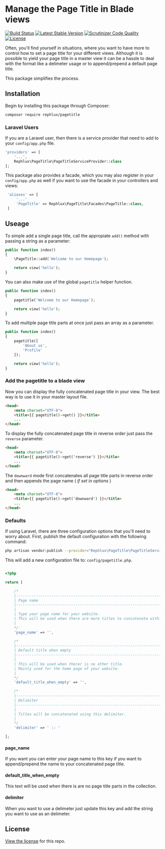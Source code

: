 # Manage the Page Title in Blade views

[![Build Status](https://travis-ci.org/rephluX/laravel-pagetitle.svg?branch=master)](https://travis-ci.org/rephluX/laravel-pagetitle)
[![Latest Stable Version](https://poser.pugx.org/rephlux/pagetitle/v/stable.svg)](https://packagist.org/packages/rephlux/pagetitle)
[![Scrutinizer Code Quality](https://scrutinizer-ci.com/g/rephluX/laravel-pagetitle/badges/quality-score.png?b=master)](https://scrutinizer-ci.com/g/rephluX/laravel-pagetitle/?branch=master)
[![License](https://poser.pugx.org/rephlux/pagetitle/license.svg)](https://packagist.org/packages/rephlux/pagetitle)

Often, you'll find yourself in situations, where you want to have more to control how to set a page title for your
different views. Although it is possible to yield your page title in a master view it can be a hassle to deal with
the format like a delimeter usage or to append/prepend a default page title.

This package simplifies the process.

## Installation

Begin by installing this package through Composer:

```bash
composer require rephlux/pagetitle
```

### Laravel Users

If you are a Laravel user, then there is a service provider that need to add to your `config/app.php` file.

```php
'providers' => [
    '...',
    Rephlux\PageTitle\PageTitleServiceProvider::class
];
```

This package also provides a facade, which you may also register in your `config/app.php` as well if you want to use the facade in your controllers and views:
 
```php
 'aliases' => [
     '...'
     'PageTitle' => Rephlux\PageTitle\Facades\PageTitle::class,
 ]
```
  
## Useage 
 
 To simple add a single page title, call the appropiate `add()` method with passing a string as a parameter:
 
```php
public function index()
{
    \PageTitle::add('Welcome to our Homepage');

    return view('hello');
}
```

You can also make use of the global `pagetitle` helper function.

```php
public function index()
{
    pagetitle('Welcome to our Homepage');

    return view('hello');
}
```

To add multiple page title parts at once just pass an array as a parameter.

```php
public function index()
{
    pagetitle([
        'About us',
        'Profile'
    ]);

    return view('hello');
}
```

### Add the pagetitle to a blade view

Now you can display the fully concatenated page title in your view. The best way is to use it in your master layout file.

```html
<head>
    <meta charset="UTF-8">
    <title>{{ pagetitle()->get() }}</title>
    ...
</head>
```

To display the fully concatenated page title in reverse order just pass the `reverse` parameter.

```html
<head>
    <meta charset="UTF-8">
    <title>{{ pagetitle()->get('reverse') }}</title>
    ...
</head>
```

The `downward` mode first concatenates all page title parts in reverse order and then appends the page name ( _if set in options_ )

```html
<head>
    <meta charset="UTF-8">
    <title>{{ pagetitle()->get('downward') }}</title>
    ...
</head>
```

### Defaults

If using Laravel, there are three configuration options that you'll need to worry about. First, publish the default configuration with the following command:

```bash
php artisan vendor:publish --provider="Rephlux\PageTitle\PageTitleServiceProvider"
```

This will add a new configuration file to: `config/pagetitle.php`.

```php

<?php

return [

    /*
    |--------------------------------------------------------------------------
    | Page name
    |--------------------------------------------------------------------------
    |
    | Type your page name for your website.
    | This will be used when there are more titles to concatenate with.
    |
    */
    'page_name' => '',

    /*
    |--------------------------------------------------------------------------
    | Default title when empty
    |--------------------------------------------------------------------------
    |
    | This will be used when therer is no other title.
    | Mainly used for the home page of your website.
    |
    */
    'default_title_when_empty' => '',

    /*
    |--------------------------------------------------------------------------
    | Delimiter
    |--------------------------------------------------------------------------
    |
    | Titles will be concatenated using this delimiter.
    |
    */
    'delimiter' => ' :: '

];
```

#### page_name

If you want you can enter your page name to this key if you want to append/prepend the name to your concatenated page title.

#### default_title_when_empty

This text will be used when there is are no page title parts in the collection.

#### delimiter

When you want to use a delimeter just update this key and add the string you want to use as an delimeter.

## License

[View the license](https://github.com/rephluX/laravel-pagetitle/blob/master/LICENSE) for this repo.
